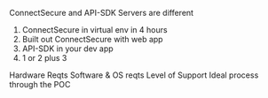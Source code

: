 ConnectSecure and API-SDK Servers are different

1. ConnectSecure in virtual env in 4 hours
2. Built out ConnectSecure with web app
3. API-SDK in your dev app
4. 1 or 2 plus 3


Hardware Reqts
Software & OS reqts
Level of Support
Ideal process through the POC

